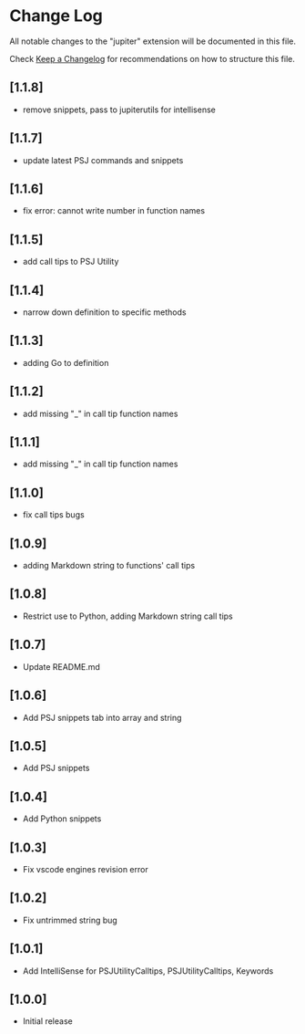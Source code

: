 # Change Log

All notable changes to the "jupiter" extension will be documented in this file.

Check [Keep a Changelog](http://keepachangelog.com/) for recommendations on how to structure this file.

## [1.1.8]

- remove snippets, pass to jupiterutils for intellisense

## [1.1.7]

- update latest PSJ commands and snippets

## [1.1.6]

- fix error: cannot write number in function names

## [1.1.5]

- add call tips to PSJ Utility

## [1.1.4]

- narrow down definition to specific methods

## [1.1.3]

- adding Go to definition

## [1.1.2]

- add missing "\_" in call tip function names

## [1.1.1]

- add missing "\_" in call tip function names

## [1.1.0]

- fix call tips bugs

## [1.0.9]

- adding Markdown string to functions' call tips

## [1.0.8]

- Restrict use to Python, adding Markdown string call tips

## [1.0.7]

- Update README.md

## [1.0.6]

- Add PSJ snippets tab into array and string

## [1.0.5]

- Add PSJ snippets

## [1.0.4]

- Add Python snippets

## [1.0.3]

- Fix vscode engines revision error

## [1.0.2]

- Fix untrimmed string bug

## [1.0.1]

- Add IntelliSense for PSJUtilityCalltips, PSJUtilityCalltips, Keywords

## [1.0.0]

- Initial release

